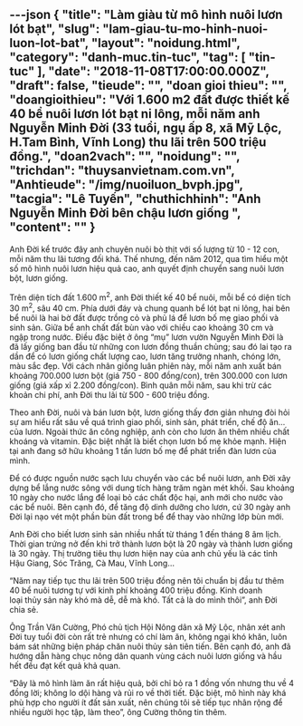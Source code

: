 ---json
{
    "title": "Làm giàu từ mô hình nuôi lươn lót bạt",
    "slug": "lam-giau-tu-mo-hinh-nuoi-luon-lot-bat",
    "layout": "noidung.html",
    "category": "danh-muc.tin-tuc",
    "tag": [
        "tin-tuc"
    ],
    "date": "2018-11-08T17:00:00.000Z",
    "draft": false,
    "tieude": "",
    "doan gioi thieu": "",
    "doangioithieu": "Với 1.600 m2 đất được thiết kế 40 bể nuôi lươn lót bạt ni lông, mỗi năm anh Nguyễn Minh Đời (33 tuổi, ngụ ấp 8, xã Mỹ Lộc, H.Tam Bình, Vĩnh Long) thu lãi trên 500 triệu đồng.",
    "doan2vach": "",
    "noidung": "",
    "trichdan": "thuysanvietnam.com.vn",
    "Anhtieude": "/img/nuoiluon_bvph.jpg",
    "tacgia": "Lê Tuyến",
    "chuthichhinh": "Anh Nguyễn Minh Đời bên chậu lươn giống ",
    "__content__": ""
}
---
<p>Anh Đời kể trước đ&acirc;y anh chuy&ecirc;n nu&ocirc;i b&ograve; thịt với số lượng từ 10 - 12 con, mỗi năm thu l&atilde;i tương đối kh&aacute;. Thế nhưng, đến năm 2012, qua t&igrave;m hiểu một số m&ocirc; h&igrave;nh nu&ocirc;i lươn hiệu quả cao, anh quyết định chuyển sang nu&ocirc;i lươn bột, lươn giống.</p>

<p>Tr&ecirc;n diện t&iacute;ch đất 1.600 m<sup>2</sup>, anh Đời thiết kế 40 bể nu&ocirc;i, mỗi bể c&oacute; diện t&iacute;ch 30 m<sup>2</sup>, s&acirc;u 40 cm. Ph&iacute;a dưới đ&aacute;y v&agrave; chung quanh bể l&oacute;t bạt ni l&ocirc;ng, hai b&ecirc;n bể nu&ocirc;i l&agrave; hai bờ đất được trồng cỏ v&agrave; phủ l&aacute; để lươn bố mẹ giao phối v&agrave; sinh sản. Giữa bể anh chất đất b&ugrave;n v&agrave;o với chiều cao khoảng 30 cm v&agrave; ngập trong nước. Điều đặc biệt ở &ocirc;ng &ldquo;mụ&rdquo; lươn vườn Nguyễn Minh Đời l&agrave; đ&atilde; lấy giống ban đầu từ những con&nbsp;lươn đồng&nbsp;thuần chủng; sau đ&oacute; lai tạo ra dần để c&oacute; lươn giống chất lượng cao, lươn tăng trưởng nhanh, ch&oacute;ng lớn, m&agrave;u sắc đẹp. Với c&aacute;ch nh&acirc;n giống lu&acirc;n phi&ecirc;n n&agrave;y, mỗi năm anh xuất b&aacute;n khoảng 700.000 lươn bột (gi&aacute; 750 - 800 đồng/con), tr&ecirc;n 300.000 con lươn giống (gi&aacute; xấp xỉ 2.200 đồng/con). B&igrave;nh qu&acirc;n mỗi năm, sau khi trừ c&aacute;c khoản chi ph&iacute;, anh Đời thu l&atilde;i từ 500 - 600 triệu đồng.</p>

<p>Theo anh Đời, nu&ocirc;i v&agrave; b&aacute;n lươn bột, lươn giống thấy đơn giản nhưng đ&ograve;i hỏi sự am hiểu rất s&acirc;u về qu&aacute; tr&igrave;nh giao phối, sinh sản, ph&aacute;t triển, chế độ ăn... của lươn. Ngo&agrave;i thức ăn c&ocirc;ng nghiệp, anh c&ograve;n cho lươn ăn th&ecirc;m nhiều chất kho&aacute;ng v&agrave; vitamin. Đặc biệt nhất l&agrave; biết chọn lươn bố mẹ khỏe mạnh. Hiện tại anh đang sở hữu khoảng 1 tấn lươn bố mẹ để ph&aacute;t triển đ&agrave;n lươn của m&igrave;nh.</p>

<p>Để c&oacute; được nguồn nước sạch lưu chuyển v&agrave;o c&aacute;c bể nu&ocirc;i lươn, anh Đời x&acirc;y dựng bể lắng nước s&ocirc;ng với dung t&iacute;ch h&agrave;ng trăm ng&agrave;n m&eacute;t khối. Sau khoảng 10 ng&agrave;y cho nước lắng để loại bỏ c&aacute;c chất độc hại, anh mới cho nước v&agrave;o c&aacute;c bể nu&ocirc;i. B&ecirc;n cạnh đ&oacute;, để tăng độ dinh dưỡng cho lươn, cứ 30 ng&agrave;y anh Đời lại nạo v&eacute;t một phần b&ugrave;n đất trong bể để thay v&agrave;o những lớp b&ugrave;n mới.</p>

<p>Anh Đời cho biết lươn sinh sản nhiều nhất từ th&aacute;ng 1 đến th&aacute;ng 8 &acirc;m lịch. Thời gian trứng nở đến khi trở th&agrave;nh lươn bột l&agrave; 20 ng&agrave;y v&agrave; th&agrave;nh lươn giống l&agrave; 30 ng&agrave;y. Thị trường ti&ecirc;u thụ lươn hiện nay của anh chủ yếu l&agrave; c&aacute;c tỉnh Hậu Giang, S&oacute;c Trăng, C&agrave; Mau, Vĩnh Long&hellip;</p>

<p>&ldquo;Năm nay tiếp tục thu l&atilde;i tr&ecirc;n 500 triệu đồng n&ecirc;n t&ocirc;i chuẩn bị đầu tư th&ecirc;m 40 bể nu&ocirc;i tương tự với kinh ph&iacute; khoảng 400 triệu đồng. Kinh doanh loại&nbsp;thủy sản&nbsp;n&agrave;y kh&oacute; m&agrave; dễ, dễ m&agrave; kh&oacute;. Tất cả l&agrave; do m&igrave;nh th&ocirc;i&rdquo;, anh Đời chia sẻ.</p>

<p>&Ocirc;ng Trần Văn Cường, Ph&oacute; chủ tịch Hội N&ocirc;ng d&acirc;n x&atilde; Mỹ Lộc, nh&acirc;n x&eacute;t anh Đời tuy tuổi đời c&ograve;n rất trẻ nhưng c&oacute; ch&iacute; l&agrave;m ăn, kh&ocirc;ng ngại kh&oacute; khăn, lu&ocirc;n b&aacute;m s&aacute;t những biện ph&aacute;p chăn nu&ocirc;i thủy sản ti&ecirc;n tiến. B&ecirc;n cạnh đ&oacute;, anh đ&atilde; hướng dẫn h&agrave;ng chục n&ocirc;ng d&acirc;n quanh v&ugrave;ng c&aacute;ch nu&ocirc;i lươn giống v&agrave; hầu hết đều đạt kết quả khả quan.</p>

<p>&ldquo;Đ&acirc;y l&agrave; m&ocirc; h&igrave;nh l&agrave;m ăn rất hiệu quả, bởi chỉ bỏ ra 1 đồng vốn nhưng thu về 4 đồng lời; kh&ocirc;ng lo dội h&agrave;ng v&agrave; rủi ro về thời tiết. Đặc biệt, m&ocirc; h&igrave;nh n&agrave;y kh&aacute; ph&ugrave; hợp cho người &iacute;t đất sản xuất, n&ecirc;n ch&uacute;ng t&ocirc;i sẽ tiếp tục nh&acirc;n rộng để nhiều người học tập, l&agrave;m theo&rdquo;, &ocirc;ng Cường th&ocirc;ng tin th&ecirc;m.</p>

